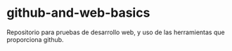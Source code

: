 # github-and-web-basics
Repositorio para pruebas de desarrollo web, y uso de las herramientas que proporciona github.
